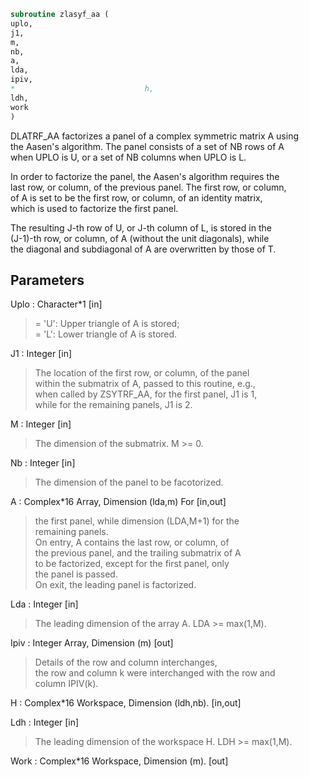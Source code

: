 ```fortran  
subroutine zlasyf_aa (  
uplo,  
j1,  
m,  
nb,  
a,  
lda,  
ipiv,  
*                             h,  
ldh,  
work  
)  
```  
  
DLATRF_AA factorizes a panel of a complex symmetric matrix A using  
the Aasen's algorithm. The panel consists of a set of NB rows of A  
when UPLO is U, or a set of NB columns when UPLO is L.  
  
In order to factorize the panel, the Aasen's algorithm requires the  
last row, or column, of the previous panel. The first row, or column,  
of A is set to be the first row, or column, of an identity matrix,  
which is used to factorize the first panel.  
  
The resulting J-th row of U, or J-th column of L, is stored in the  
(J-1)-th row, or column, of A (without the unit diagonals), while  
the diagonal and subdiagonal of A are overwritten by those of T.  
  
  
## Parameters  
Uplo : Character*1 [in]  
> = 'U':  Upper triangle of A is stored;  
> = 'L':  Lower triangle of A is stored.  
  
J1 : Integer [in]  
> The location of the first row, or column, of the panel  
> within the submatrix of A, passed to this routine, e.g.,  
> when called by ZSYTRF_AA, for the first panel, J1 is 1,  
> while for the remaining panels, J1 is 2.  
  
M : Integer [in]  
> The dimension of the submatrix. M >= 0.  
  
Nb : Integer [in]  
> The dimension of the panel to be facotorized.  
  
A : Complex*16 Array, Dimension (lda,m) For [in,out]  
> the first panel, while dimension (LDA,M+1) for the  
> remaining panels.  
> On entry, A contains the last row, or column, of  
> the previous panel, and the trailing submatrix of A  
> to be factorized, except for the first panel, only  
> the panel is passed.  
> On exit, the leading panel is factorized.  
  
Lda : Integer [in]  
> The leading dimension of the array A.  LDA >= max(1,M).  
  
Ipiv : Integer Array, Dimension (m) [out]  
> Details of the row and column interchanges,  
> the row and column k were interchanged with the row and  
> column IPIV(k).  
  
H : Complex*16 Workspace, Dimension (ldh,nb). [in,out]  
  
Ldh : Integer [in]  
> The leading dimension of the workspace H. LDH >= max(1,M).  
  
Work : Complex*16 Workspace, Dimension (m). [out]  
  
